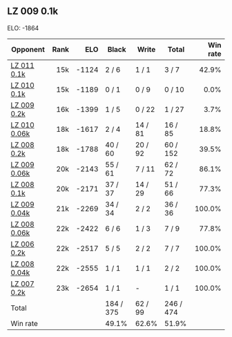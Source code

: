 ## LZ 009 0.1k ##

ELO: -1864

Opponent | Rank | ELO | Black | Write | Total | Win rate
---------|-----:|----:|-------|-------|-------|-------:
[LZ 011 0.1k](LZ%20011%200.1k.md) | 15k | -1124 | 2 / 6 | 1 / 1 | 3 / 7 | 42.9%
[LZ 010 0.1k](LZ%20010%200.1k.md) | 15k | -1189 | 0 / 1 | 0 / 9 | 0 / 10 | 0.0%
[LZ 009 0.2k](LZ%20009%200.2k.md) | 16k | -1399 | 1 / 5 | 0 / 22 | 1 / 27 | 3.7%
[LZ 010 0.06k](LZ%20010%200.06k.md) | 18k | -1617 | 2 / 4 | 14 / 81 | 16 / 85 | 18.8%
[LZ 008 0.2k](LZ%20008%200.2k.md) | 18k | -1788 | 40 / 60 | 20 / 92 | 60 / 152 | 39.5%
[LZ 009 0.06k](LZ%20009%200.06k.md) | 20k | -2143 | 55 / 61 | 7 / 11 | 62 / 72 | 86.1%
[LZ 008 0.1k](LZ%20008%200.1k.md) | 20k | -2171 | 37 / 37 | 14 / 29 | 51 / 66 | 77.3%
[LZ 009 0.04k](LZ%20009%200.04k.md) | 21k | -2269 | 34 / 34 | 2 / 2 | 36 / 36 | 100.0%
[LZ 008 0.06k](LZ%20008%200.06k.md) | 22k | -2422 | 6 / 6 | 1 / 3 | 7 / 9 | 77.8%
[LZ 006 0.2k](LZ%20006%200.2k.md) | 22k | -2517 | 5 / 5 | 2 / 2 | 7 / 7 | 100.0%
[LZ 008 0.04k](LZ%20008%200.04k.md) | 22k | -2555 | 1 / 1 | 1 / 1 | 2 / 2 | 100.0%
[LZ 007 0.2k](LZ%20007%200.2k.md) | 23k | -2654 | 1 / 1 | - | 1 / 1 | 100.0%
Total | | | 184 / 375 | 62 / 99 | 246 / 474 | 
Win rate| | | 49.1% | 62.6% | 51.9% | 
